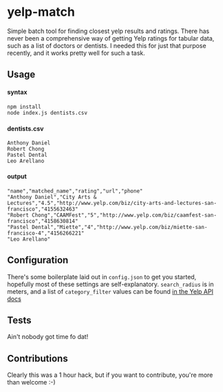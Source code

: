 # yelp-match

Simple batch tool for finding closest yelp results and ratings.  There has never
been a comprehensive way of getting Yelp ratings for tabular data, such as
a list of doctors or dentists.  I needed this for just that purpose recently,
and it works pretty well for such a task.

## Usage

#### syntax
```sh
npm install
node index.js dentists.csv
```

#### dentists.csv
```csv
Anthony Daniel
Robert Chong
Pastel Dental
Leo Arellano
```
#### output
```csv
"name","matched_name","rating","url","phone"
"Anthony Daniel","City Arts & Lectures","4.5","http://www.yelp.com/biz/city-arts-and-lectures-san-francisco","4155632463"
"Robert Chong","CAAMFest","5","http://www.yelp.com/biz/caamfest-san-francisco","4158630814"
"Pastel Dental","Miette","4","http://www.yelp.com/biz/miette-san-francisco-4","4156266221"
"Leo Arellano"
```

## Configuration

There's some boilerplate laid out in `config.json` to get you started, hopefully
most of these settings are self-explanatory.  `search_radius` is in meters, and
a list of `category_filter` values can be found [in the Yelp API docs](http://www.yelp.com/developers/documentation/v2/all_category_list)

## Tests
Ain't nobody got time fo dat!

## Contributions

Clearly this was a 1 hour hack, but if you want to contribute, you're more than welcome :-)
